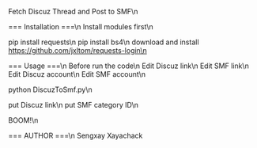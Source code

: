 Fetch Discuz Thread and Post to SMF\n

=== Installation ===\n
Install modules first\n

pip install requests\n
pip install bs4\n
download and install https://github.com/jxltom/requests-login\n


=== Usage ===\n
Before run the code\n
Edit Discuz link\n
Edit SMF link\n
Edit Discuz account\n
Edit SMF account\n

python DiscuzToSmf.py\n

put Discuz link\n
put SMF category ID\n

BOOM!\n

=== AUTHOR ===\n
Sengxay Xayachack